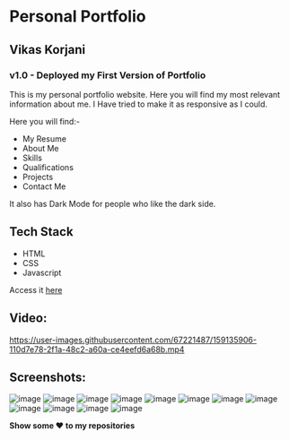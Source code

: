 # Personal Portfolio
## Vikas Korjani

### v1.0 - Deployed my First Version of Portfolio

This is my personal portfolio website. Here you will find my most relevant information about me. I Have tried to make it as responsive as I could.


Here you will find:-
- My Resume
- About Me
- Skills
- Qualifications
- Projects
- Contact Me

It also has Dark Mode for people who like the dark side.

## Tech Stack
* HTML
* CSS
* Javascript

Access it <a href = "https://vikaskorjani.in/">here</a>

## Video: 

https://user-images.githubusercontent.com/67221487/159135906-110d7e78-2f1a-48c2-a60a-ce4eefd6a68b.mp4

## Screenshots: 

![image](https://user-images.githubusercontent.com/67221487/159136025-5b636035-3452-4140-96cf-14f0bda9a790.png)
![image](https://user-images.githubusercontent.com/67221487/159136031-5a3d7fb3-7ce6-4774-922d-e14743620af1.png)
![image](https://user-images.githubusercontent.com/67221487/159136048-c7fd80f6-4d31-4e6d-bc7d-f4067895f8a5.png)
![image](https://user-images.githubusercontent.com/67221487/159136043-e687e31d-120c-4e01-bd54-232a5a3139c2.png)
![image](https://user-images.githubusercontent.com/67221487/159136059-c65fc0ec-8ae2-4061-bcd9-0164c6df59fe.png)
![image](https://user-images.githubusercontent.com/67221487/159136069-ad604a4c-3e44-4366-abbf-4e1e2870fcdb.png)
![image](https://user-images.githubusercontent.com/67221487/159136080-5497c61b-00e7-49b1-9946-d84c9baba5d9.png)
![image](https://user-images.githubusercontent.com/67221487/159136090-76c0f96f-4aa7-4140-b958-1d31a433b508.png)
![image](https://user-images.githubusercontent.com/67221487/159136105-436e0797-419e-4796-9259-bd5f6ae635d9.png)
![image](https://user-images.githubusercontent.com/67221487/159136098-0f2990ff-510a-41d6-8a28-159002aeafc0.png)
![image](https://user-images.githubusercontent.com/67221487/159136109-27b6a8bd-e98e-4619-952c-536d39a4abce.png)
![image](https://user-images.githubusercontent.com/67221487/159136118-c4fd4b82-b30b-45f0-9f09-6c020078e3cc.png)

<strong>Show some :heart: to my repositories</a></strong>
